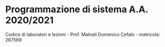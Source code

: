 # Programmazione di sistema A.A. 2020/2021

Codice di laboratori e lezioni - Prof. Malnati
Domenico Cefalo - matricola: 267569
